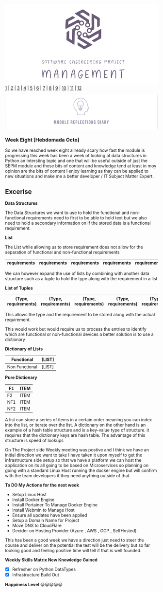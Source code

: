 ![Logo](Images/Logo.png)
[1](/MyPortfolio/SEPM/Unit01.html) | [2](/MyPortfolio/SEPM/Unit02.html) | [3](/MyPortfolio/SEPM/Unit03.html) | [4](/MyPortfolio/SEPM/Unit04.html) | [5](/MyPortfolio/SEPM/Unit05.html) | [6](/MyPortfolio/SEPM/Unit06.html) | [7](/MyPortfolio/SEPM/Unit07.html) | [8](/MyPortfolio/SEPM/Unit08.html) | [9](/MyPortfolio/SEPM/Unit09.html) | [10](/MyPortfolio/SEPM/Unit10.html) | [11](/MyPortfolio/SEPM/Unit11.html) | [12](/MyPortfolio/SEPM/Unit12.html)

![Logo](Images/Diary.png)
### Week Eight [Hebdomada Octo]

So we have reached week eight allready scary how fast the module is progressing this week has been a week of looking at data structures in Python an Intersting topic and one that will be useful outside of just the SEPM module and those bits of content and knowledge tend at least in moy opinion are the bits of content I enjoy learning as thay can be applied to new situations and make me a better developer / IT Subject Matter Expert. 

## Excerise

**Data Structures**

The Data Structures we want to use to hold the functional and non-functional requirements need to first to be able to hold text but we also need to hold a secondary information on if the stored data is a functional requirement.

**List** 

The List while allowing us to store requirement does not allow for the separation of functional and non-functional requirements

| requirements  | requirements  | requirements  | requirements  | requirements  |
|---|---|---|---|---|


We can however expand the use of lists by combining with another data structure such as a tuple to hold the type along with the requirement in a list

**List of Tuples**

| (Type, requirements)  | (Type, requirements)  | (Type, requirements)  | (Type, requirements)  | (Type, requirements)  |
|---|---|---|---|---|

This allows the type and the requirement to be stored along with the actual requirement.

This would work but would require us to process the entries to identify which are functional or non-functional devices a better solution is to use a dictionary

**Dictionary of Lists**

| Functional  | [LIST]  |
|---|---|
| Non Functional   | [LIST]  |

**Pure Dictionary**

| F1  | ITEM  |
|---|---|
| F2  | ITEM  |
| NF1  |ITEM  |
| NF2  |ITEM   |

A list can store a series of items in a certain order meaning you can index into the list, or iterate over the list. A dictionary on the other hand is an example of a hash table structure and is a key-value type of structure. it requires that the dictionary keys are hash table. The advantage of this structure is speed of lookups

On The Project side Weekly meeting was postive and I think we have an initial direction we want to take I have taken it upon myself to get the infrastructure side setup so that we have a platform we can host the application on its all going to be based on Microservices so planning on going with a standard Linux Host running the docker engine but will confirm with the team developers if they need anything outside of that.

**To DO My Actions for the next week**

- Setup Linux Host
- Install Docker Engine
- Install Portainer To Manage Docker Engine
- Install Webmin to Manage Host
- Ensure all updates have been applied 
- Setup a Domain Name for Project
- Move DNS to CloudFlare
- Decider on Hosting Provider (Azure , AWS , GCP , SelfHosted)


This has been a good week we have a direction just need to steer the course and deliver on the potential the test will be the delivery but so far looking good and feeling positive time will tell if that is well founded.

**Weekly Skills Matrix New Knowledge Gained**

- [x] Refresher on Python DataTypes
- [x] Infrastructure Build Out

**Happiness Level**
😀😀😀😀😀
